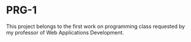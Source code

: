 # PRG-1
This project belongs to the first work on programming class requested by my professor of Web Applications Development.
